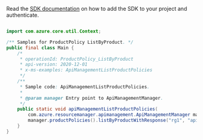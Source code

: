 Read the [SDK documentation](https://github.com/Azure/azure-sdk-for-java/blob/azure-resourcemanager-apimanagement_1.0.0-beta.2/sdk/apimanagement/azure-resourcemanager-apimanagement/README.md) on how to add the SDK to your project and authenticate.

```java

import com.azure.core.util.Context;

/** Samples for ProductPolicy ListByProduct. */
public final class Main {
    /*
     * operationId: ProductPolicy_ListByProduct
     * api-version: 2020-12-01
     * x-ms-examples: ApiManagementListProductPolicies
     */
    /**
     * Sample code: ApiManagementListProductPolicies.
     *
     * @param manager Entry point to ApiManagementManager.
     */
    public static void apiManagementListProductPolicies(
        com.azure.resourcemanager.apimanagement.ApiManagementManager manager) {
        manager.productPolicies().listByProductWithResponse("rg1", "apimService1", "armTemplateProduct4", Context.NONE);
    }
}
```
